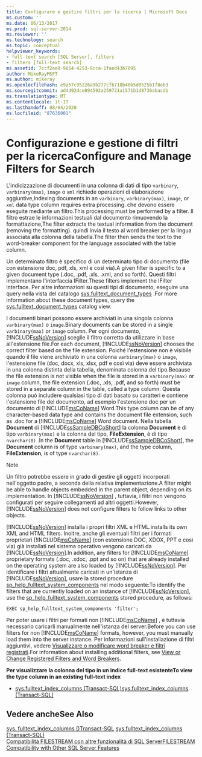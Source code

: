 ```yaml
---
title: Configurare e gestire filtri per la ricerca | Microsoft Docs
ms.custom: ''
ms.date: 06/13/2017
ms.prod: sql-server-2014
ms.reviewer: ''
ms.technology: search
ms.topic: conceptual
helpviewer_keywords:
- full-text search [SQL Server], filters
- filters [full-text search]
ms.assetid: 7ccf2ee0-9854-4253-8cca-1faed43b7095
author: MikeRayMSFT
ms.author: mikeray
ms.openlocfilehash: e9a57c95226a9b277cfb718b40b5d0525b1f8eb3
ms.sourcegitcommit: ad4d92dce894592a259721a1571b1d8736abacdb
ms.translationtype: MT
ms.contentlocale: it-IT
ms.lasthandoff: 08/04/2020
ms.locfileid: "87636001"
---
```

# <a name="configure-and-manage-filters-for-search"></a><span data-ttu-id="037b4-102">Configurazione e gestione di filtri per la ricerca</span><span class="sxs-lookup"><span data-stu-id="037b4-102">Configure and Manage Filters for Search</span></span>
  <span data-ttu-id="037b4-103">L'indicizzazione di documenti in una colonna di dati di tipo `varbinary`, `varbinary(max)`, `image` o `xml` richiede operazioni di elaborazione aggiuntive,</span><span class="sxs-lookup"><span data-stu-id="037b4-103">Indexing documents in an `varbinary`, `varbinary(max)`, `image`, or `xml` data type column requires extra processing.</span></span> <span data-ttu-id="037b4-104">che devono essere eseguite mediante un filtro.</span><span class="sxs-lookup"><span data-stu-id="037b4-104">This processing must be performed by a filter.</span></span> <span data-ttu-id="037b4-105">Il filtro estrae le informazioni testuali dal documento rimuovendo la formattazione,</span><span class="sxs-lookup"><span data-stu-id="037b4-105">The filter extracts the textual information from the document (removing the formatting).</span></span> <span data-ttu-id="037b4-106">quindi invia il testo al word breaker per la lingua associata alla colonna della tabella.</span><span class="sxs-lookup"><span data-stu-id="037b4-106">The filter then sends the text to the word-breaker component for the language associated with the table column.</span></span>  
  
 <span data-ttu-id="037b4-107">Un determinato filtro è specifico di un determinato tipo di documento (file con estensione doc, pdf, xls, xml e così via).</span><span class="sxs-lookup"><span data-stu-id="037b4-107">A given filter is specific to a given document type (.doc, .pdf, .xls, .xml, and so forth).</span></span> <span data-ttu-id="037b4-108">Questi filtri implementano l'interfaccia IFilter.</span><span class="sxs-lookup"><span data-stu-id="037b4-108">These filters implement the IFilter interface.</span></span> <span data-ttu-id="037b4-109">Per altre informazioni su questi tipi di documento, eseguire una query nella vista del catalogo [sys.fulltext_document_types](/sql/relational-databases/system-catalog-views/sys-fulltext-document-types-transact-sql) .</span><span class="sxs-lookup"><span data-stu-id="037b4-109">For more information about these document types, query the [sys.fulltext_document_types](/sql/relational-databases/system-catalog-views/sys-fulltext-document-types-transact-sql) catalog view.</span></span>  
  
 <span data-ttu-id="037b4-110">I documenti binari possono essere archiviati in una singola colonna `varbinary(max)` o `image`.</span><span class="sxs-lookup"><span data-stu-id="037b4-110">Binary documents can be stored in a single `varbinary(max)` or `image` column.</span></span> <span data-ttu-id="037b4-111">Per ogni documento, [!INCLUDE[ssNoVersion](../../../includes/ssnoversion-md.md)] sceglie il filtro corretto da utilizzare in base all'estensione file.</span><span class="sxs-lookup"><span data-stu-id="037b4-111">For each document, [!INCLUDE[ssNoVersion](../../../includes/ssnoversion-md.md)] chooses the correct filter based on the file extension.</span></span> <span data-ttu-id="037b4-112">Poiché l'estensione non è visibile quando il file viene archiviato in una colonna `varbinary(max)` o `image`, l'estensione file (doc, docx, xls, xlsx, pdf e così via) deve essere archiviata in una colonna distinta della tabella, denominata colonna del tipo.</span><span class="sxs-lookup"><span data-stu-id="037b4-112">Because the file extension is not visible when the file is stored in a `varbinary(max)` or `image` column, the file extension (.doc, .xls,  .pdf, and so forth) must be stored in a separate column in the table, called a type column.</span></span> <span data-ttu-id="037b4-113">Questa colonna può includere qualsiasi tipo di dati basato su caratteri e contiene l'estensione file del documento, ad esempio l'estensione doc per un documento di [!INCLUDE[msCoName](../../../includes/msconame-md.md)] Word.</span><span class="sxs-lookup"><span data-stu-id="037b4-113">This type column can be of any character-based data type and contains the document file extension, such as .doc for a [!INCLUDE[msCoName](../../../includes/msconame-md.md)] Word document.</span></span> <span data-ttu-id="037b4-114">Nella tabella **Document** di [!INCLUDE[ssSampleDBCoShort](../../includes/sssampledbcoshort-md.md)] la colonna **Document** è di tipo `varbinary(max)` e la colonna del tipo, **FileExtension**, è di tipo `nvarchar(8)` .</span><span class="sxs-lookup"><span data-stu-id="037b4-114">In the **Document** table in [!INCLUDE[ssSampleDBCoShort](../../includes/sssampledbcoshort-md.md)], the **Document** column is of type `varbinary(max)`, and the type column, **FileExtension**, is of type `nvarchar(8)`.</span></span>  
  
> [!NOTE]  
>  <span data-ttu-id="037b4-115">Un filtro potrebbe essere in grado di gestire gli oggetti incorporati nell'oggetto padre, a seconda della relativa implementazione.</span><span class="sxs-lookup"><span data-stu-id="037b4-115">A filter might be able to handle objects embedded in the parent object, depending on its implementation.</span></span> <span data-ttu-id="037b4-116">In [!INCLUDE[ssNoVersion](../../../includes/ssnoversion-md.md)] , tuttavia, i filtri non vengono configurati per seguire collegamenti ad altri oggetti.</span><span class="sxs-lookup"><span data-stu-id="037b4-116">However, [!INCLUDE[ssNoVersion](../../../includes/ssnoversion-md.md)] does not configure filters to follow links to other objects.</span></span>  
  
 [!INCLUDE[ssNoVersion](../../../includes/ssnoversion-md.md)] <span data-ttu-id="037b4-117">installa i propri filtri XML e HTML.</span><span class="sxs-lookup"><span data-stu-id="037b4-117">installs its own XML and HTML filters.</span></span> <span data-ttu-id="037b4-118">Inoltre, anche gli eventuali filtri per i formati proprietari [!INCLUDE[msCoName](../../../includes/msconame-md.md)] (con estensione DOC, XDOX, PPT e così via) già installati nel sistema operativo vengono caricati da  [!INCLUDE[ssNoVersion](../../../includes/ssnoversion-md.md)].</span><span class="sxs-lookup"><span data-stu-id="037b4-118">In addition, any filters for [!INCLUDE[msCoName](../../../includes/msconame-md.md)] proprietary formats (.doc, .xdoc, .ppt and so on) that are already installed on the operating system are also loaded by  [!INCLUDE[ssNoVersion](../../../includes/ssnoversion-md.md)].</span></span> <span data-ttu-id="037b4-119">Per identificare i filtri attualmente caricati in un'istanza di [!INCLUDE[ssNoVersion](../../../includes/ssnoversion-md.md)], usare la stored procedure [sp_help_fulltext_system_components](/sql/relational-databases/system-stored-procedures/sp-help-fulltext-system-components-transact-sql) nel modo seguente:</span><span class="sxs-lookup"><span data-stu-id="037b4-119">To identify the filters that are currently loaded on an instance of [!INCLUDE[ssNoVersion](../../../includes/ssnoversion-md.md)], use the [sp_help_fulltext_system_components](/sql/relational-databases/system-stored-procedures/sp-help-fulltext-system-components-transact-sql) stored procedure, as follows:</span></span>  
  
```  
EXEC sp_help_fulltext_system_components 'filter';   
```  
  
 <span data-ttu-id="037b4-120">Per poter usare i filtri per formati non [!INCLUDE[msCoName](../../../includes/msconame-md.md)] , è tuttavia necessario caricarli manualmente nell'istanza del server.</span><span class="sxs-lookup"><span data-stu-id="037b4-120">Before you can use filters for non [!INCLUDE[msCoName](../../../includes/msconame-md.md)] formats, however, you must manually load them into the server instance.</span></span> <span data-ttu-id="037b4-121">Per informazioni sull'installazione di filtri aggiuntivi, vedere [Visualizzare o modificare word breaker e filtri registrati](view-or-change-registered-filters-and-word-breakers.md).</span><span class="sxs-lookup"><span data-stu-id="037b4-121">For information about installing additional filters, see [View or Change Registered Filters and Word Breakers](view-or-change-registered-filters-and-word-breakers.md).</span></span>  
  
 <span data-ttu-id="037b4-122">**Per visualizzare la colonna del tipo in un indice full-text esistente**</span><span class="sxs-lookup"><span data-stu-id="037b4-122">**To view the type column in an existing full-text index**</span></span>  
  
-   [<span data-ttu-id="037b4-123">sys.fulltext_index_columns &#40;Transact-SQL&#41;</span><span class="sxs-lookup"><span data-stu-id="037b4-123">sys.fulltext_index_columns &#40;Transact-SQL&#41;</span></span>](/sql/relational-databases/system-catalog-views/sys-fulltext-index-columns-transact-sql)  
  
## <a name="see-also"></a><span data-ttu-id="037b4-124">Vedere anche</span><span class="sxs-lookup"><span data-stu-id="037b4-124">See Also</span></span>  
 <span data-ttu-id="037b4-125">[sys. fulltext_index_columns &#40;&#41;Transact-SQL](/sql/relational-databases/system-catalog-views/sys-fulltext-index-columns-transact-sql) </span><span class="sxs-lookup"><span data-stu-id="037b4-125">[sys.fulltext_index_columns &#40;Transact-SQL&#41;](/sql/relational-databases/system-catalog-views/sys-fulltext-index-columns-transact-sql) </span></span>  
 [<span data-ttu-id="037b4-126">Compatibilità FILESTREAM con altre funzionalità di SQL Server</span><span class="sxs-lookup"><span data-stu-id="037b4-126">FILESTREAM Compatibility with Other SQL Server Features</span></span>](../blob/filestream-compatibility-with-other-sql-server-features.md)  
  
  
